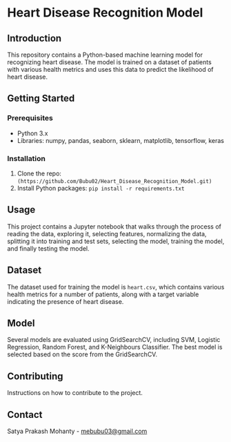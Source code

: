 # Heart Disease Recognition Model

## Introduction
This repository contains a Python-based machine learning model for recognizing heart disease. The model is trained on a dataset of patients with various health metrics and uses this data to predict the likelihood of heart disease.

## Getting Started

### Prerequisites
- Python 3.x
- Libraries: numpy, pandas, seaborn, sklearn, matplotlib, tensorflow, keras

### Installation
1. Clone the repo: `(https://github.com/Bubu02/Heart_Disease_Recognition_Model.git)`
2. Install Python packages: `pip install -r requirements.txt`

## Usage
This project contains a Jupyter notebook that walks through the process of reading the data, exploring it, selecting features, normalizing the data, splitting it into training and test sets, selecting the model, training the model, and finally testing the model.

## Dataset
The dataset used for training the model is `heart.csv`, which contains various health metrics for a number of patients, along with a target variable indicating the presence of heart disease.

## Model
Several models are evaluated using GridSearchCV, including SVM, Logistic Regression, Random Forest, and K-Neighbours Classifier. The best model is selected based on the score from the GridSearchCV.

## Contributing
Instructions on how to contribute to the project.


## Contact
Satya Prakash Mohanty - mebubu03@gmail.com
